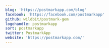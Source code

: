 ```yaml
---
blog: 'https://postmarkapp.com/blog'
facebook: 'https://facebook.com/postmarkapp'
github: wildbit/postmark-gem
logohandle: postmarkapp
sort: postmarkapp
twitter: PostmarkApp
website: 'https://postmarkapp.com/'
---
```


